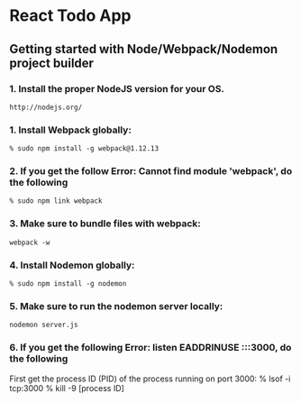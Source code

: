 # React Todo App
## Getting started with Node/Webpack/Nodemon project builder

### 1. Install the proper NodeJS version for your OS.

    http://nodejs.org/

### 1. Install Webpack globally:
    % sudo npm install -g webpack@1.12.13

### 2. If you get the follow Error: Cannot find module 'webpack', do the following

    % sudo npm link webpack

### 3. Make sure to bundle files with webpack:
    webpack -w

### 4. Install Nodemon globally:
    % sudo npm install -g nodemon

### 5. Make sure to run the nodemon server locally:
    nodemon server.js

### 6. If you get the following Error: listen EADDRINUSE :::3000, do the following
First get the process ID (PID) of the process running on port 3000:
    % lsof -i tcp:3000
    % kill -9 [process ID]
